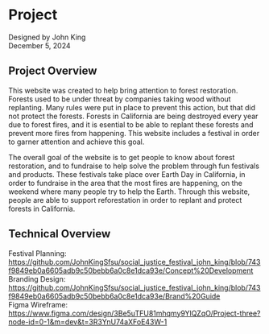 # Project
Designed by John King <br />
December 5, 2024
## Project Overview

This website was created to help bring attention to forest restoration. Forests used to be under threat by companies taking wood without replanting. Many rules were put in place to prevent this action, but that did not protect the forests. Forests in California are being destroyed every year due to forest fires, and it is esential to be able to replant these forests and prevent more fires from happening. This website includes a festival in order to garner attention and achieve this goal.

The overall goal of the website is to get people to know about forest restoration, and to fundraise to help solve the problem through fun festivals and products. These festivals take place over Earth Day in California, in order to fundraise in the area that the most fires are happening, on the weekend where many people try to help the Earth. Through this website, people are able to support reforestation in order to replant and protect forests in California.

## Technical Overview
Festival Planning: https://github.com/JohnKingSfsu/social_justice_festival_john_king/blob/743f9849eb0a6605adb9c50bebb6a0c8e1dca93e/Concept%20Development <br />
Branding Design: https://github.com/JohnKingSfsu/social_justice_festival_john_king/blob/743f9849eb0a6605adb9c50bebb6a0c8e1dca93e/Brand%20Guide <br />
Figma Wireframe: https://www.figma.com/design/3Be5uTFU81mhqmy9YlQZqO/Project-three?node-id=0-1&m=dev&t=3R3YnU74aXFoE43W-1 <br />

